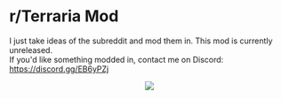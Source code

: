 # r/Terraria Mod
I just take ideas of the subreddit and mod them in.
This mod is currently unreleased.\
If you'd like something modded in, contact me on Discord:\
https://discord.gg/EB6yPZj
<p align="center" >
  <img src="http://i.imgur.com/kdcROYP.png"/>
</p>

